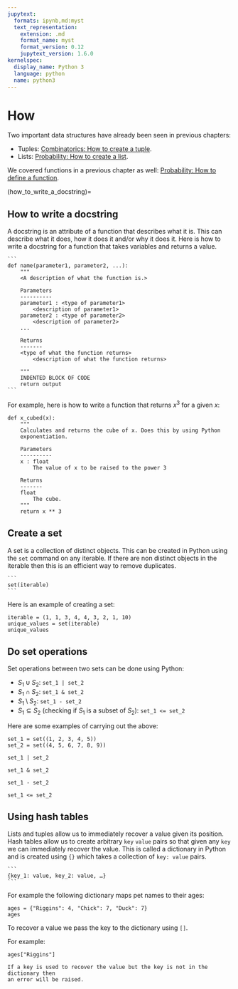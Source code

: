 ```yaml
---
jupytext:
  formats: ipynb,md:myst
  text_representation:
    extension: .md
    format_name: myst
    format_version: 0.12
    jupytext_version: 1.6.0
kernelspec:
  display_name: Python 3
  language: python
  name: python3
---
```


# How

Two important data structures have already been seen in previous chapters:

- Tuples: [Combinatorics: How to create a tuple](create_a_tuple).
- Lists: [Probability: How to create a list](create_a_list).

We covered functions in a previous chapter as well: [Probability: How to define
a function](define_a_function).

(how_to_write_a_docstring)=

## How to write a docstring

A docstring is an attribute of a function that describes what it is. This can
describe what it does, how it does it and/or why it does it.
Here is how to write a docstring for a function that takes variables and returns
a value.

````{tip}
```
def name(parameter1, parameter2, ...):
    """
    <A description of what the function is.>

    Parameters
    ----------
    parameter1 : <type of parameter1>
        <description of parameter1>
    parameter2 : <type of parameter2>
        <description of parameter2>
    ...

    Returns
    -------
    <type of what the function returns>
        <description of what the function returns>

    """
    INDENTED BLOCK OF CODE
    return output
```
````

For example, here is how to write a function that returns $x ^ 3$ for a given
$x$:

```{code-cell} ipython3
def x_cubed(x):
    """
    Calculates and returns the cube of x. Does this by using Python
    exponentiation.

    Parameters
    ----------
    x : float
        The value of x to be raised to the power 3

    Returns
    -------
    float
        The cube.
    """
    return x ** 3
```

## Create a set

A set is a collection of distinct objects. This can be created in Python using
the `set` command on any iterable. If there are non distinct objects in the
iterable then this is an efficient way to remove duplicates.

````{tip}
```
set(iterable)
```
````

Here is an example of creating a set:

```{code-cell} ipython3
iterable = (1, 1, 3, 4, 4, 3, 2, 1, 10)
unique_values = set(iterable)
unique_values
```

## Do set operations

Set operations between two sets can be done using Python:

- $S_1 \cup S_2$: `set_1 | set_2`
- $S_1 \cap S_2$: `set_1 & set_2`
- $S_1 \setminus S_2$: `set_1 - set_2`
- $S_1 \subseteq S_2$ (checking if $S_1$ is a subset of $S_2$): `set_1 <= set_2`

Here are some examples of carrying out the above:

```{code-cell} ipython3
set_1 = set((1, 2, 3, 4, 5))
set_2 = set((4, 5, 6, 7, 8, 9))

set_1 | set_2
```

```{code-cell} ipython3
set_1 & set_2
```

```{code-cell} ipython3
set_1 - set_2
```

```{code-cell} ipython3
set_1 <= set_2
```

## Using hash tables

Lists and tuples allow us to immediately recover a value given its position.
Hash tables allow us to create arbitrary `key` `value` pairs so that given any
`key` we can immediately recover the value. This is called a dictionary in
Python and is created using `{}` which takes a collection of `key: value`
pairs.

````{tip}
```
{key_1: value, key_2: value, …}
```
````

For example the following dictionary maps pet names to their ages:

```{code-cell} ipython3
ages = {"Riggins": 4, "Chick": 7, "Duck": 7}
ages
```

To recover a value we pass the key to the dictionary using `[]`.

For example:

```{code-cell} ipython3
ages["Riggins"]
```

```{attention}
If a key is used to recover the value but the key is not in the dictionary then
an error will be raised.
```
